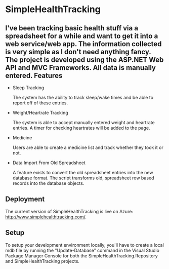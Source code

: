 # SimpleHealthTracking
I've been tracking basic health stuff via a spreadsheet for a while and want to get it into a web service/web app. The information collected is very simple as I don't need anything fancy. The project is developed using the ASP.NET Web API and MVC Frameworks. All data is manually entered.
Features
--------------
+ Sleep Tracking

  The system has the ability to track sleep/wake times and be able to report off of these entries.
  
+ Weight/Heartrate Tracking

  The system is able to accept manually entered weight and heartrate entries. A timer for checking heartrates will be added to the page.
  
+ Medicine

  Users are able to create a medicine list and track whether they took it or not.
  
+ Data Import From Old Spreadsheet

  A feature exists to convert the old spreadsheet entries into the new database format. The script transforms old, spreadsheet row based records into the database objects.

Deployment
--------------
The current version of SimpleHealthTracking is live on Azure: http://www.simplehealthtracking.com/.

Setup
--------------
To setup your development environment locally, you'll have to create a local mdb file by running the "Update-Database" command in the Visual Studio Package Manager Console for both the SimpleHealthTracking.Repository and SimpleHealthTracking projects.
